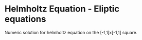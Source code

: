# Helmholtz Equation - Eliptic equations
Numeric solution for helmholtz equation on the [-1,1]x[-1,1] square. 
